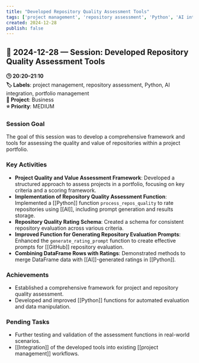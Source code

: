 ```yaml
---
title: "Developed Repository Quality Assessment Tools"
tags: ['project management', 'repository assessment', 'Python', 'AI integration', 'portfolio management']
created: 2024-12-28
publish: false
---
```


## 📅 2024-12-28 — Session: Developed Repository Quality Assessment Tools

**🕒 20:20–21:10**  
**🏷️ Labels**: project management, repository assessment, Python, AI integration, portfolio management  
**📂 Project**: Business  
**⭐ Priority**: MEDIUM  


### Session Goal
The goal of this session was to develop a comprehensive framework and tools for assessing the quality and value of repositories within a project portfolio.

### Key Activities
- **Project Quality and Value Assessment Framework**: Developed a structured approach to assess projects in a portfolio, focusing on key criteria and a scoring framework.
- **Implementation of Repository Quality Assessment Function**: Implemented a [[Python]] function `process_repos_quality` to rate repositories using [[AI]], including prompt generation and results storage.
- **Repository Quality Rating Schema**: Created a schema for consistent repository evaluation across various criteria.
- **Improved Function for Generating Repository Evaluation Prompts**: Enhanced the `generate_rating_prompt` function to create effective prompts for [[GitHub]] repository evaluation.
- **Combining DataFrame Rows with Ratings**: Demonstrated methods to merge DataFrame data with [[AI]]-generated ratings in [[Python]].

### Achievements
- Established a comprehensive framework for project and repository quality assessment.
- Developed and improved [[Python]] functions for automated evaluation and data manipulation.

### Pending Tasks
- Further testing and validation of the assessment functions in real-world scenarios.
- [[Integration]] of the developed tools into existing [[project management]] workflows.
